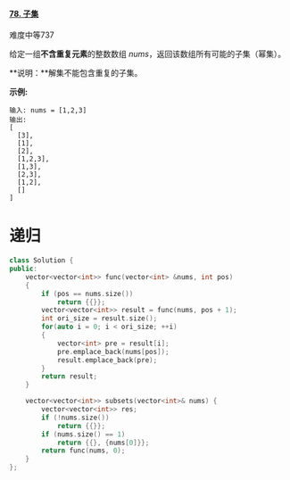 #### [78. 子集](https://leetcode-cn.com/problems/subsets/)

难度中等737

给定一组**不含重复元素**的整数数组 *nums*，返回该数组所有可能的子集（幂集）。

**说明：**解集不能包含重复的子集。

**示例:**

```
输入: nums = [1,2,3]
输出:
[
  [3],
  [1],
  [2],
  [1,2,3],
  [1,3],
  [2,3],
  [1,2],
  []
]
```



# 递归

```c++
class Solution {
public:
    vector<vector<int>> func(vector<int> &nums, int pos)
    {
        if (pos == nums.size())
            return {{}};
        vector<vector<int>> result = func(nums, pos + 1);
        int ori_size = result.size();
        for(auto i = 0; i < ori_size; ++i) 
        {
            vector<int> pre = result[i];
            pre.emplace_back(nums[pos]);
            result.emplace_back(pre);
        }
        return result;
    }

    vector<vector<int>> subsets(vector<int>& nums) {
        vector<vector<int>> res;
        if (!nums.size()) 
            return {{}};
        if (nums.size() == 1)
            return {{}, {nums[0]}};
        return func(nums, 0);
    }
};
```

